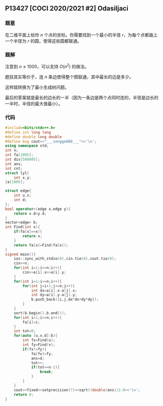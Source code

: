 ## P13427 [COCI 2020/2021 #2] Odasiljaci

### 题意

在二维平面上给你 $n$ 个点的坐标。你需要找到一个最小的半径 $r$，为每个点都画上一个半径为 $r$ 的圆，使得这些圆都联通。

### 题解

注意到 $n \le1000$，可以支持 $O(n^2)$ 的做法。

题目其实等价于，连 $n$ 条边使得整个图联通，其中最长的边是多少。

这样就转换为了最小生成树问题。

最后的答案就是最长的边长的一半（因为一条边是两个点同时连的，半径是边长的一半时，半径的最大值最小）。

### 代码

```cpp
#include<bits/stdc++.h>
#define int long long
#define double long double
#define bug cout<<"___songge888___"<<'\n';
using namespace std;
int n;
int fa[1005];
int dis[500005];
int ans;
int cnt;
struct lyl{
    int x,y;
}a[1005];

struct edge{
    int u,v;
    int d;
};
bool operator<(edge x,edge y){
    return x.d<y.d;
}
vector<edge> b; 
int Find(int x){
    if(fa[x]==x){
        return x;
    }
    return fa[x]=Find(fa[x]);
}
signed main(){
    ios::sync_with_stdio(0),cin.tie(0),cout.tie(0);
    cin>>n;
    for(int i=1;i<=n;i++){
        cin>>a[i].x>>a[i].y;
    }
    for(int i=1;i<=n;i++){
        for(int j=i+1;j<=n;j++){
            int dx=a[i].x-a[j].x;
            int dy=a[i].y-a[j].y;
            b.push_back({i,j,dx*dx+dy*dy});
        }
    }
    sort(b.begin(),b.end());
    for(int i=1;i<=n;i++){
        fa[i]=i;
    }
    int tot=0;
    for(auto [u,v,d]:b){
        int fx=Find(u);
        int fy=Find(v);
        if(fx!=fy){
            fa[fx]=fy;
            ans=d;
            tot++;
            if(tot==n-1){
                break;
            }
        }
    }
    cout<<fixed<<setprecision(7)<<sqrt((double)ans)/2.0<<'\n';
    return 0;
}

```

